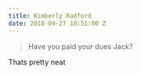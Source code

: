 ```yaml
---
title: Kimberly Radford
date: 2018-09-27 18:51:00 Z
---
```


> Have you paid your dues Jack? 

Thats pretty neat